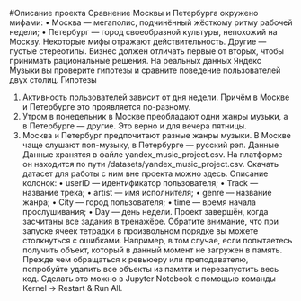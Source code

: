 #Описание проекта
Сравнение Москвы и Петербурга окружено мифами:
•	Москва — мегаполис, подчинённый жёсткому ритму рабочей недели;
•	Петербург — город своеобразной культуры, непохожий на Москву.
Некоторые мифы отражают действительность. Другие — пустые стереотипы. Бизнес должен отличать первые от вторых, чтобы принимать рациональные решения. На реальных данных Яндекс Музыки вы проверите гипотезы и сравните поведение пользователей двух столиц.
Гипотезы
1.	Активность пользователей зависит от дня недели. Причём в Москве и Петербурге это проявляется по-разному.
2.	Утром в понедельник в Москве преобладают одни жанры музыки, а в Петербурге — другие. Это верно и для вечера пятницы.
3.	Москва и Петербург предпочитают разные жанры музыки. В Москве чаще слушают поп-музыку, в Петербурге — русский рэп.
Данные
Данные хранятся в файле yandex_music_project.csv. На платформе он находится по пути /datasets/yandex_music_project.csv. Скачать датасет для работы с ним вне проекта можно здесь.
Описание колонок:
•	userID — идентификатор пользователя;
•	Track — название трека;
•	artist — имя исполнителя;
•	genre — название жанра;
•	City — город пользователя;
•	time — время начала прослушивания;
•	Day — день недели.
Проект завершён, когда засчитаны все задания в тренажёре.
Обратите внимание, что при запуске ячеек тетрадки в произвольном порядке вы можете столкнуться с ошибками. Например, в том случае, если попытаетесь получить объект, который в данный момент не загружен в память. Прежде чем обращаться к ревьюеру или преподавателю, попробуйте удалить все объекты из памяти и перезапустить весь код. Сделать это можно в Jupyter Notebook с помощью команды Kernel → Restart & Run All.

